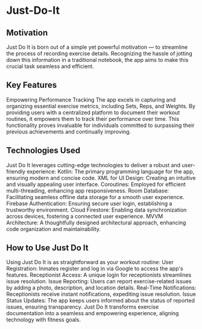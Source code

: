 # Just-Do-It
## Motivation
Just Do It is born out of a simple yet powerful motivation — to streamline the process of recording exercise details. Recognizing the hassle of jotting down this information in a traditional notebook, the app aims to make this crucial task seamless and efficient.

## Key Features
Empowering Performance Tracking
The app excels in capturing and organizing essential exercise metrics, including Sets, Reps, and Weights. By providing users with a centralized platform to document their workout routines, it empowers them to track their performance over time. This functionality proves invaluable for individuals committed to surpassing their previous achievements and continually improving.

## Technologies Used
Just Do It leverages cutting-edge technologies to deliver a robust and user-friendly experience:
Kotlin: The primary programming language for the app, ensuring modern and concise code.
XML for UI Design: Creating an intuitive and visually appealing user interface.
Coroutines: Employed for efficient multi-threading, enhancing app responsiveness.
Room Database: Facilitating seamless offline data storage for a smooth user experience.
Firebase Authentication: Ensuring secure user login, establishing a trustworthy environment.
Cloud Firestore: Enabling data synchronization across devices, fostering a connected user experience.
MVVM Architecture: A thoughtfully designed architectural approach, enhancing code organization and maintainability.

## How to Use Just Do It
Using Just Do It is as straightforward as your workout routine:
User Registration: Inmates register and log in via Google to access the app's features.
Receptionist Access: A unique login for receptionists streamlines issue resolution.
Issue Reporting: Users can report exercise-related issues by adding a photo, description, and location details.
Real-Time Notifications: Receptionists receive instant notifications, expediting issue resolution.
Issue Status Updates: The app keeps users informed about the status of reported issues, ensuring transparency.
Just Do It transforms exercise documentation into a seamless and empowering experience, aligning technology with fitness goals.

